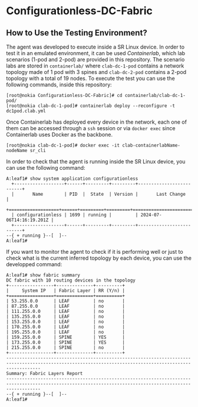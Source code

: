 # Configurationless-DC-Fabric

## How to Use the Testing Environment?
The agent was developed to execute inside a SR Linux device. In order to test it in an emulated environment, it can be used *Containerlab*, which lab scenarios (1-pod and 2-pod) are provided in this repository. The scenario labs are stored in `containerlab/` where `clab-dc-1-pod` contains a network topology made of 1 pod with 3 spines and `clab-dc-2-pod` contains a 2-pod topology with a total of 19 nodes. To execute the test you can use the following commands, inside this repository:
```
[root@nokia Configurationless-DC-Fabric]# cd containerlab/clab-dc-1-pod/
[root@nokia clab-dc-1-pod]# containerlab deploy --reconfigure -t dc1pod.clab.yml
```
Once Containerlab has deployed every device in the network, each one of them can be accessed through a `ssh` session or via `docker exec` since Containerlab uses Docker as the backbone.
```
[root@nokia clab-dc-1-pod]# docker exec -it clab-containerlabName-nodeName sr_cli
```

In order to check that the agent is running inside the SR Linux device, you can use the following command:
```
A:leaf1# show system application configurationless
  +-------------------+------+---------+---------+--------------------------+
  |       Name        | PID  |  State  | Version |       Last Change        |
  +===================+======+=========+=========+==========================+
  | configurationless | 1699 | running |         | 2024-07-06T14:16:19.201Z |
  +-------------------+------+---------+---------+--------------------------+
--{ + running }--[  ]--
A:leaf1#
```

If you want to monitor the agent to check if it is performing well or just to check what is the current inferred topology by each device, you can use the developped command:
```
A:leaf1# show fabric summary
DC fabric with 10 routing devices in the topology
+-----------------+--------------+----------+
|     System IP   | Fabric Layer | RR (Y/n) |
+=================+==============+==========+
| 53.255.0.0      | LEAF         | no       |
| 87.255.0.0      | LEAF         | no       |
| 111.255.0.0     | LEAF         | no       |
| 135.255.0.0     | LEAF         | no       |
| 153.255.0.0     | LEAF         | no       |
| 170.255.0.0     | LEAF         | no       |
| 195.255.0.0     | LEAF         | no       |
| 159.255.0.0     | SPINE        | YES      |
| 173.255.0.0     | SPINE        | YES      |
| 215.255.0.0     | SPINE        | no       |
+-----------------+--------------+----------+
---------------------------------------------------------------------------------------------------------------------------------------------------------
Summary: Fabric Layers Report
---------------------------------------------------------------------------------------------------------------------------------------------------------
--{ + running }--[  ]--
A:leaf1#
```
